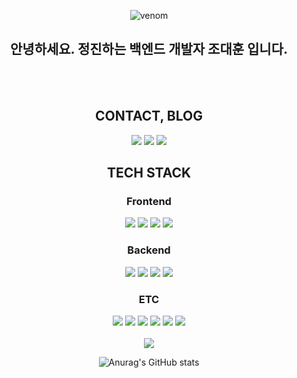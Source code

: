 <div align="center">

![venom](https://capsule-render.vercel.app/api?type=venom&height=200&text=CHO%20HUNE%20GitHub.&fontSize=70&color=0:8871e5,100:b678c4&stroke=b678c4)

<h2>안녕하세요. 정진하는 백엔드 개발자 조대훈 입니다.</h2>


<br/>
<br/>


<h2>CONTACT, BLOG</h2>
<a href="https://velog.io/@yuureru/series" target="_blank"><img src="https://img.shields.io/badge/velog-20C997?style=for-the-badge&logo=velog&logoColor=FFF"/></a>
<a href="https://grey-fork-c81.notion.site/c8819473e23544c88778ba5b48c396a5?pvs=25" target="_blank"><img src="https://img.shields.io/badge/notion-000000?style=for-the-badge&logo=notion&logoColor=FFF"/></a>
<a href="https://www.instagram.com/uouo_uouo_uouo/" target="_blank"><img src="https://img.shields.io/badge/instagram-E4405F?style=for-the-badge&logo=instagram&logoColor=FFF"/></a>

<h2>TECH STACK </h1>
<h3><strong>Frontend</strong></h3>
<img src="https://img.shields.io/badge/react-61DAFB?style=for-the-badge&logo=react&logoColor=FFF"/> 


<img src="https://img.shields.io/badge/HTML 5-E34F26?style=for-the-badge&logo=html5&logoColor=FFF"/> 
<img src="https://img.shields.io/badge/CSS 3-1572B6?style=for-the-badge&logo=css3&logoColor=FFF"/> 
<img src="https://img.shields.io/badge/Javascript-F7DF1E?style=for-the-badge&logo=javascript&logoColor=FFF"/> 


<h3><strong>Backend</strong></h3>
<img src="https://img.shields.io/badge/SpringBoot-green?style=for-the-badge&logo=springboot&logoColor=FFF"/> 
<img src="https://img.shields.io/badge/springsecurity-green?style=for-the-badge&logo=springsecurity&logoColor=FFF"/> 
<img src="https://img.shields.io/badge/java 17-007396?style=for-the-badge&logo=OpenJDK&logoColor=white">
<img src="https://img.shields.io/badge/mariadb-003545?style=for-the-badge&logo=mariadb&logoColor=FFF"/> 


<h3><strong>ETC</strong></h3>
<img src="https://img.shields.io/badge/GitHub-EAEAEA?style=for-the-badge&logo=github&logoColor=000"/> 
<img src="https://img.shields.io/badge/git-F05032?style=for-the-badge&logo=Git&logoColor=FFF"/> 

<img src="https://img.shields.io/badge/ec2-FF9900?style=for-the-badge&logo=amazonec2&logoColor=FFF"/> 
<img src="https://img.shields.io/badge/RDS-527FFF?style=for-the-badge&logo=amazonrds&logoColor=FFF"/> 
<img src="https://img.shields.io/badge/S3-569A31?style=for-the-badge&logo=amazons3&logoColor=FFF"/> 
<img src="https://img.shields.io/badge/postman-FF6C37?style=for-the-badge&logo=postman&logoColor=FFF"/>

<br/>
<br/>

<img src="https://github-readme-stats.vercel.app/api/top-langs/?username=CHOHUNE&layout=compact&theme=shadow_blue"/>


![Anurag's GitHub stats](https://github-readme-stats.vercel.app/api?username=CHOHUNE&show_icons=true&theme=shadow_blue)

</div>

